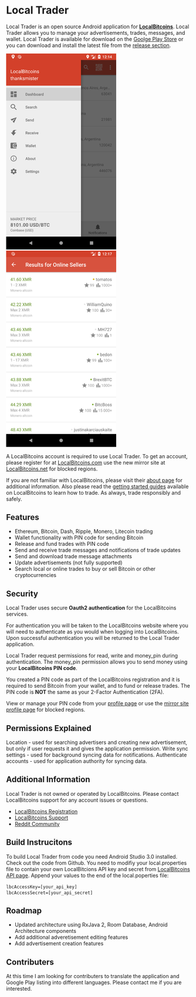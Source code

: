 # Local Trader

Local Trader is an open source Android application for <b>[LocalBitcoins](https://localbitcoins.net/?ch=2hbo)</b>. Local Trader allows you to manage your advertisements, trades, messages, and wallet. Local Trader is available for download on the [Goolge Play Store](https://play.google.com/store/apps/details?id=com.thanksmister.bitcoin.localtrader) or you can download and install the latest file from the [release section](https://github.com/thanksmister/Local-Trader-Android/releases). 

<p>
<img src="img/lt_menu.png" width="300" />
<img  src="img/lt_search.png" width="300" />
<p>
 
A LocalBitcoins account is required to use Local Trader. To get an account, please register for at [LocalBitcoins.com](https://localbitcoins.com/register/?ch=2hbo]or) use the new mirror site at [LocalBitcoins.net](https://localbitcoins.net/register/?ch=2hbo) for blocked regions. 


If you are not familiar with LocalBitcoins, please visit their [about page](https://localbitcoins.com/about) for additional information. Also please read the [getting started guides](https://localbitcoins.com/guides/?ch=2hbo) available on LocalBitcoins to learn how to trade. As always, trade responsibly and safely.


## Features
- Ethereum, Bitcoin, Dash, Ripple, Monero, Litecoin trading
- Wallet functionality with PIN code for sending Bitcoin
- Release and fund trades with PIN code
- Send and receive trade messages and notifications of trade updates
- Send and download trade message attachments
- Update advertisements (not fully supported)
- Search local or online trades to buy or sell Bitcoin or other cryptocurrencies


## Security
Local Trader uses secure <b>Oauth2 authentication</b> for the LocalBitcoins services. 

For authentication you will be taken to the LocalBitcoins website where you will need to authenticate as you would when logging into LocalBitcoins. Upon successful authentication you will be returned to the Local Trader application.

Local Trader request permissions for read, write and money_pin during authentication. The money_pin permission allows you to send money using your <b>LocalBitcoins PIN code</b>.

You created a PIN code as part of the LocalBitcoins registration and it is required to send Bitcoin from your wallet, and to fund or release trades. The PIN code is <b>NOT</b> the same as your 2-Factor Authentication (2FA).  

View or manage your PIN code from your [profile page](https://localbitcoins.com/accounts/profile/#toc6?ch=2hbo) or use the [mirror site profile page](https://localbitcoins.net/accounts/profile/#toc6?ch=2hbo) for blocked regions.


## Permissions Explained
Location - used for searching advertisers and creating new advertisement, but only if user requests it and gives the application permission.
Write sync settings - used for background syncing data for notifications.
Authenticate accounts - used for application authority for syncing data.


## Additional Information
Local Trader is not owned or operated by LocalBitcoins. Please contact LocalBitcoins support for any account issues or questions. 

- [LocalBitcoins Registration](https://localbitcoins.com/register/?ch=2hbo)
- [LocalBitcoins Support](https://localbitcoins.com/support/request/?ch=2hbo)
- [Reddit Community](https://www.reddit.com/r/LocalTrader/)

## Build Instrucitons
To build Local Trader from code you need Android Studio 3.0 installed.  Check out the code from Github.  You need to modifiy your local.properties file to contain your own LocalBitcions API key and secret from [LocalBitcoins API page](https://localbitcoins.com/accounts/api/). Append your values to the end of the local.poperties file:

```
lbcAccessKey=[your_api_key]
lbcAccessSecret=[your_api_secret]
```

## Roadmap
- Updated architecture using RxJava 2, Room Database, Android Architecture components
- Add additional adveretisement editing features
- Add advertisement creation features

## Contributers
At this time I am looking for contributers to translate the application and Google Play listing into different languages. Please contact me if you are interested. 

